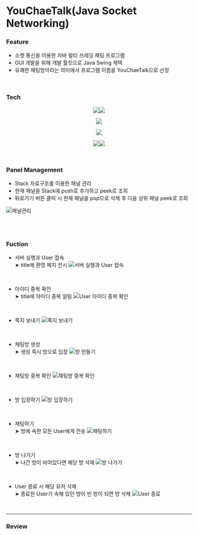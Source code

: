 # YouChaeTalk(Java Socket Networking)  

### Feature 
- 소켓 통신을 이용한 자바 멀티 쓰레딩 채팅 프로그램
- GUI 개발을 위해 개발 툴킷으로 Java Swing 채택
- 유쾌한 채팅방이라는 의미에서 프로그램 이름을 YouChaeTalk으로 선정  

<br>

### Tech
<p align="center">
<img src="https://img.shields.io/badge/JAVA-007396?style=for-the-badge&logo=eclipseide&logoColor=white"><img src="https://img.shields.io/badge/Java Swing-2C2255?style=for-the-badge&logo=eclipseide&logoColor=white"></p>
<p align="center">
<img src="https://img.shields.io/badge/Socket%20Communication-Implemented-success.svg?style=for-the-badge"></p>
<p align="center"><img src="https://img.shields.io/badge/Multi--Threading-Implemented-blue.svg?style=for-the-badge"></p>

<p align="center">
<img src="https://img.shields.io/badge/github-181717?style=for-the-badge&logo=github&logoColor=white"><img src="https://img.shields.io/badge/gitbash-F05032?style=for-the-badge&logo=git&logoColor=white"></p>
<br>

### Panel Management
- Stack 자료구조를 이용한 패널 관리
- 현재 패널을 Stack에 push로 추가하고 peek로 조회
- 뒤로가기 버튼 클릭 시 현재 패널을 pop으로 삭제 후 다음 상위 패널 peek로 조회

![패널관리](https://github.com/bde574786/chatting/assets/102010541/31509a1e-3dcd-415a-a073-9cfe7155be62)

<br>
<br>

### Fuction
- 서버 실행과 User 접속  
&#10148; title에 환영 메지 전시
![서버 실행과 User 접속](https://github.com/bde574786/chatting/assets/102010541/5678b01d-4184-4b42-ab36-5f2cc893d828)

<br>

- 아이디 중복 확인  
&#10148; title에 아이디 중복 알림
![User 아이디 중복 확인](https://github.com/bde574786/chatting/assets/102010541/b70b2edf-d459-4ed2-af8b-7fddbe84ec68)

<br>

- 쪽지 보내기
![쪽지 보내기](https://github.com/bde574786/chatting/assets/102010541/d9fb6deb-9191-467f-b087-e2a4178f1616)

<br>

- 채팅방 생성  
&#10148; 생성 즉시 방으로 입장
![방 만들기](https://github.com/bde574786/chatting/assets/102010541/ddb9cf12-fdeb-40fe-b837-f9da4302441c)

<br>

- 채팅방 중복 확인
![채팅방 중복 확인](https://github.com/bde574786/chatting/assets/102010541/5c2489de-f4da-41a7-a95d-e7c94ec24345)

<br>

- 방 입장하기
![방 입장하기](https://github.com/bde574786/chatting/assets/102010541/fc09a2f3-4713-4068-b087-e0ec954e64fd)

<br>

- 채팅하기  
&#10148; 방에 속한 모든 User에게 전송
![채팅하기](https://github.com/bde574786/chatting/assets/102010541/380ffa01-6010-4e2c-bcae-20f7fa8f378e)

<br>

- 방 나가기  
&#10148; 나간 방이 비어있다면 해당 방 삭제
![방 나가기](https://github.com/bde574786/chatting/assets/102010541/6084e9e9-2c8c-45ba-84d7-9838480dd1c1)

<br>

- User 종료 시 해당 유저 삭제  
&#10148; 종료한 User가 속해 있던 방이 빈 방이 되면 방 삭제
![User 종료](https://github.com/bde574786/chatting/assets/102010541/6fb1ae8f-14de-4e96-bef6-63cd1bb03c7d)

<br>
<hr/>

### Review


